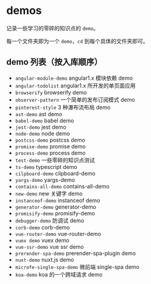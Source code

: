 # demos

记录一些学习的零碎的知识点的 `demo`。

每一个文件夹即为一个 `demo`，`cd` 到每个具体的文件夹即可。

## demo 列表（按入库顺序）

- `angular-module-demo` angular1.x 模块依赖 demo
- `angular-todolist` angular1.x 所开发的单页面应用
- `browserify` browserify demo
- `observer-pattern` 一个简单的发布订阅模式 demo
- `pinterest-style` 3 种瀑布流布局 demo
- `ast-demo` ast demo
- `babel-demo` babel demo
- `jest-demo` jest demo
- `node-demo` node demo
- `postcss-demo` postcss demo
- `promise-demo` promise demo
- `process-demo` process demo
- `test-demo` 一些零碎的知识点测试
- `ts-demo` typescript demo
- `cilpboard-demo` cilpboard-demo
- `yargs-demo` yargs-demo
- `contains-all-demo` contains-all-demo
- `new-demo` new 关键字 demo
- `instanceof-demo` instanceof demo
- `generator-demo` generator-demo
- `promisify-demo` promisify-demo
- `debugger-demo` 防调试 demo
- `corb-demo` corb-demo
- `vue-router-demo` vue-router-demo
- `vuex demo` vuex demo
- `vue-ssr-demo` vue ssr demo
- `prerender-spa-demo` prerender-spa-plugin demo
- `nuxt-demo` nuxt.js demo
- `microfe-single-spa-demo` 微前端 single-spa demo
- `koa-demo` koa 的一个跨域请求 demo
